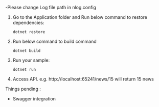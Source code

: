-Please change Log file path in nlog.config


1. Go to the Application folder and Run below command to restore dependencies:

    ```console
    dotnet restore
	```	

2. Run below command to build command 

    ```console
    dotnet build
    ```

3. Run your sample:

    ```console
    dotnet run
    ```
4. Access API.
   e.g. http://localhost:65241/news/15 will return 15 news

       
Things pending  :
- Swagger integration
